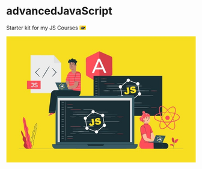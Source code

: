 # advancedJavaScript
Starter kit for my JS Courses
<a href="https://github.com/Sina-Afshar/jscamp"> <img width=17 src="https://github.com/Sina-Afshar/jscamp/blob/master/img/JavaScriptCourse.jpg"></a>
<p align="center"><img src="img/JavaScriptCourse.jpg"></p>
